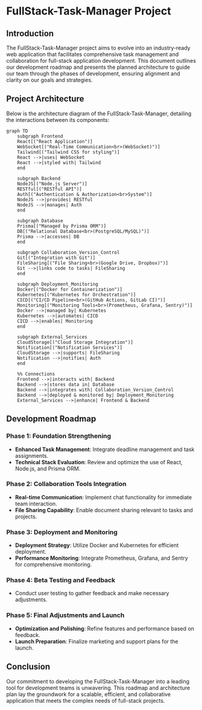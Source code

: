 # FullStack-Task-Manager Project

## Introduction

The FullStack-Task-Manager project aims to evolve into an industry-ready web application that facilitates comprehensive task management and collaboration for full-stack application development. This document outlines our development roadmap and presents the planned architecture to guide our team through the phases of development, ensuring alignment and clarity on our goals and strategies.

## Project Architecture

Below is the architecture diagram of the FullStack-Task-Manager, detailing the interactions between its components:

```mermaid
graph TD
    subgraph Frontend
    React[("React Application")]
    WebSocket[("Real-Time Communication<br>(WebSocket)")]
    Tailwind[("Tailwind CSS for styling")]
    React -->|uses| WebSocket
    React -->|styled with| Tailwind
    end

    subgraph Backend
    NodeJS[("Node.js Server")]
    RESTful[("RESTful API")]
    Auth[("Authentication & Authorization<br>System")]
    NodeJS -->|provides| RESTful
    NodeJS -->|manages| Auth
    end

    subgraph Database
    Prisma[("Managed by Prisma ORM")]
    DB[("Relational Database<br>(PostgreSQL/MySQL)")]
    Prisma -->|accesses| DB
    end

    subgraph Collaboration_Version_Control
    Git[("Integration with Git")]
    FileSharing[("File Sharing<br>(Google Drive, Dropbox)")]
    Git -->|links code to tasks| FileSharing
    end

    subgraph Deployment_Monitoring
    Docker[("Docker for Containerization")]
    Kubernetes[("Kubernetes for Orchestration")]
    CICD[("CI/CD Pipeline<br>(GitHub Actions, GitLab CI)")]
    Monitoring[("Monitoring Tools<br>(Prometheus, Grafana, Sentry)")]
    Docker -->|managed by| Kubernetes
    Kubernetes -->|automates| CICD
    CICD -->|enables| Monitoring
    end

    subgraph External_Services
    CloudStorage[("Cloud Storage Integration")]
    Notification[("Notification Services")]
    CloudStorage -->|supports| FileSharing
    Notification -->|notifies| Auth
    end

    %% Connections
    Frontend -->|interacts with| Backend
    Backend -->|stores data in| Database
    Backend -->|integrates with| Collaboration_Version_Control
    Backend -->|deployed & monitored by| Deployment_Monitoring
    External_Services -->|enhance| Frontend & Backend
```

## Development Roadmap

### Phase 1: Foundation Strengthening

- **Enhanced Task Management**: Integrate deadline management and task assignments.
- **Technical Stack Evaluation**: Review and optimize the use of React, Node.js, and Prisma ORM.

### Phase 2: Collaboration Tools Integration

- **Real-time Communication**: Implement chat functionality for immediate team interaction.
- **File Sharing Capability**: Enable document sharing relevant to tasks and projects.

### Phase 3: Deployment and Monitoring

- **Deployment Strategy**: Utilize Docker and Kubernetes for efficient deployment.
- **Performance Monitoring**: Integrate Prometheus, Grafana, and Sentry for comprehensive monitoring.

### Phase 4: Beta Testing and Feedback

- Conduct user testing to gather feedback and make necessary adjustments.

### Phase 5: Final Adjustments and Launch

- **Optimization and Polishing**: Refine features and performance based on feedback.
- **Launch Preparation**: Finalize marketing and support plans for the launch.

## Conclusion

Our commitment to developing the FullStack-Task-Manager into a leading tool for development teams is unwavering. This roadmap and architecture plan lay the groundwork for a scalable, efficient, and collaborative application that meets the complex needs of full-stack projects.
